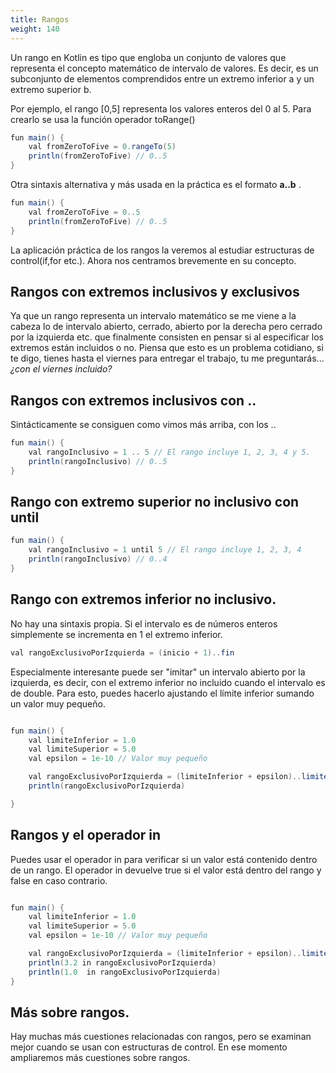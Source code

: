 ```yaml
---
title: Rangos
weight: 140
---
```

Un rango en Kotlin es  tipo que engloba un conjunto de valores que  representa el concepto matemático de intervalo de valores. Es decir, es un subconjunto de elementos comprendidos entre un extremo inferior a y un extremo superior b.

Por ejemplo, el rango [0,5] representa los valores enteros del 0 al 5. Para crearlo se usa la función operador toRange()

```java
fun main() {
    val fromZeroToFive = 0.rangeTo(5)
    println(fromZeroToFive) // 0..5
}
```
Otra sintaxis alternativa y más  usada en la práctica es el formato **a..b** .
```java
fun main() {
    val fromZeroToFive = 0..5
    println(fromZeroToFive) // 0..5
}
```
La aplicación práctica de los rangos la veremos al estudiar estructuras de control(if,for etc.). Ahora nos centramos brevemente en su concepto.


## Rangos con extremos inclusivos y exclusivos
Ya que un rango representa un intervalo matemático se me viene a la cabeza lo de intervalo abierto, cerrado, abierto por la derecha pero cerrado por la izquierda etc. que finalmente consisten en pensar si al especificar los extremos están incluidos o no. Piensa que esto es un problema cotidiano, si te digo, tienes hasta el viernes para entregar el trabajo, tu me preguntarás...  *¿con el viernes incluido?*

## Rangos con extremos inclusivos con ..
Sintácticamente se consiguen como vimos más arriba, con los ..
```java
fun main() {
    val rangoInclusivo = 1 .. 5 // El rango incluye 1, 2, 3, 4 y 5.
    println(rangoInclusivo) // 0..5
}

```
## Rango con extremo superior no inclusivo con until

```java
fun main() {
    val rangoInclusivo = 1 until 5 // El rango incluye 1, 2, 3, 4 
    println(rangoInclusivo) // 0..4
}
```
## Rango con extremos inferior no inclusivo.
No hay una sintaxis propia. Si el intervalo es de números enteros simplemente se incrementa en 1 el extremo inferior. 
```java
val rangoExclusivoPorIzquierda = (inicio + 1)..fin

```
Especialmente interesante puede ser "imitar" un intervalo abierto por la izquierda, es decir, con el extremo inferior no incluido cuando el intervalo es de double. Para esto, puedes hacerlo ajustando el límite inferior sumando un valor muy pequeño.

```java

fun main() {
    val limiteInferior = 1.0
    val limiteSuperior = 5.0
    val epsilon = 1e-10 // Valor muy pequeño

    val rangoExclusivoPorIzquierda = (limiteInferior + epsilon)..limiteSuperior
    println(rangoExclusivoPorIzquierda)

}
```
## Rangos y el operador in
Puedes usar el operador in para verificar si un valor está contenido dentro de un rango. El operador in devuelve true si el valor está dentro del rango y false en caso contrario. 
```java

fun main() {
    val limiteInferior = 1.0
    val limiteSuperior = 5.0
    val epsilon = 1e-10 // Valor muy pequeño

    val rangoExclusivoPorIzquierda = (limiteInferior + epsilon)..limiteSuperior
    println(3.2 in rangoExclusivoPorIzquierda)
    println(1.0  in rangoExclusivoPorIzquierda)
}

```

## Más sobre rangos.
Hay muchas más cuestiones relacionadas con rangos, pero se examinan mejor cuando se usan con estructuras de control. En ese momento ampliaremos más cuestiones sobre rangos.
